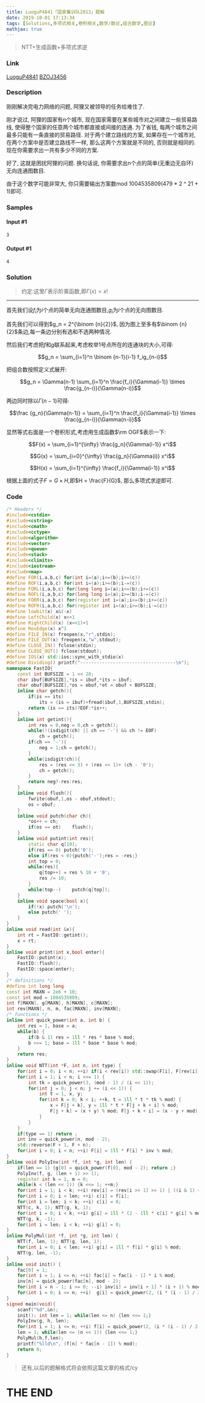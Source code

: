 ```yaml
---
title: LuoguP4841「国家集训队2013」题解
date: 2019-10-01 17:13:34
tags: [Solutions,多项式相关,卷积相关,数学/数论,组合数学,图论]
mathjax: true
---
```


> NTT+生成函数+多项式求逆

<!--more-->

### Link

[LuoguP4841](https://www.luogu.org/problem/P4841)
[BZOJ3456](http://darkbzoj.tk/problem/3456)

### Description
刚刚解决完电力网络的问题, 阿狸又被领导的任务给难住了.  

刚才说过, 阿狸的国家有n个城市, 现在国家需要在某些城市对之间建立一些贸易路线, 使得整个国家的任意两个城市都直接或间接的连通. 为了省钱, 每两个城市之间最多只能有一条直接的贸易路径. 对于两个建立路线的方案, 如果存在一个城市对, 在两个方案中是否建立路线不一样, 那么这两个方案就是不同的, 否则就是相同的. 现在你需要求出一共有多少不同的方案.  

好了, 这就是困扰阿狸的问题. 换句话说, 你需要求出n个点的简单(无重边无自环)无向连通图数目.  

由于这个数字可能非常大, 你只需要输出方案数mod 1004535809(479 * 2 ^ 21 + 1)即可.

### Samples
#### Input #1
```markdown
3
```
#### Output #1
```markdown
4
```

### Solution

> 约定:这里$\Gamma$表示阶乘函数,即$\Gamma(x) = x!$

---

首先我们设$f_i$为$i$个点的简单无向连通图数目,$g_i$为$i$个点的无向图数目.

首先我们可以得到$g_n = 2^{\binom {n}{2}}$, 因为图上至多有$\binom {n}{2}$条边,每一条边分别有选和不选两种情况.

然后我们考虑把$f$和$g$联系起来,考虑枚举1号点所在的连通块的大小,可得:

$$g_n = \sum_{i=1}^n \binom {n-1}{i-1} f_ig_{n-i}$$

把组合数按照定义式展开:

$$g_n = \Gamma(n-1) \sum_{i=1}^n \frac{f_i}{\Gamma(i-1)} \times \frac{g_{n-i}}{\Gamma(n-i)}$$

两边同时除以$\Gamma(n-1)$可得:

$$\frac {g_n}{\Gamma(n-1)}  = \sum_{i=1}^n \frac{f_i}{\Gamma(i-1)} \times \frac{g_{n-i}}{\Gamma(n-i)}$$

显然等式右面是一个卷积形式,考虑用生成函数$\rm OGF$表示一下:

$$F(x) = \sum_{i=1}^{\infty} \frac{g_n}{\Gamma(i-1)} x^i$$

$$G(x) = \sum_{i=0}^{\infty} \frac{g_n}{\Gamma(i)} x^i$$

$$H(x) = \sum_{i=1}^{\infty} \frac{f_i}{\Gamma(i-1)} x^i$$

根据上面的式子$F = G \times H$,即$H = \frac{F}{G}$, 那么多项式求逆即可.

### Code
```c++
/* Headers */
#include<cstdio>
#include<cstring>
#include<cmath>
#include<cctype>
#include<algorithm>
#include<vector>
#include<queue>
#include<stack>
#include<climits>
#include<iostream>
#include<map>
#define FOR(i,a,b,c) for(int i=(a);i<=(b);i+=(c))
#define ROF(i,a,b,c) for(int i=(a);i>=(b);i-=(c))
#define FORL(i,a,b,c) for(long long i=(a);i<=(b);i+=(c))
#define ROFL(i,a,b,c) for(long long i=(a);i>=(b);i-=(c))
#define FORR(i,a,b,c) for(register int i=(a);i<=(b);i+=(c))
#define ROFR(i,a,b,c) for(register int i=(a);i>=(b);i-=(c))
#define lowbit(x) x&(-x)
#define LeftChild(x) x<<1
#define RightChild(x) (x<<1)+1
#define RevEdge(x) x^1
#define FILE_IN(x) freopen(x,"r",stdin);
#define FILE_OUT(x) freopen(x,"w",stdout);
#define CLOSE_IN() fclose(stdin);
#define CLOSE_OUT() fclose(stdout);
#define IOS(x) std::ios::sync_with_stdio(x)
#define Dividing() printf("-----------------------------------\n");
namespace FastIO{
    const int BUFSIZE = 1 << 20;
    char ibuf[BUFSIZE],*is = ibuf,*its = ibuf;
    char obuf[BUFSIZE],*os = obuf,*ot = obuf + BUFSIZE;
    inline char getch(){
        if(is == its)
            its = (is = ibuf)+fread(ibuf,1,BUFSIZE,stdin);
        return (is == its)?EOF:*is++;
    }
    inline int getint(){
        int res = 0,neg = 0,ch = getch();
        while(!(isdigit(ch) || ch == '-') && ch != EOF)
            ch = getch();
        if(ch == '-'){
            neg = 1;ch = getch();
        }
        while(isdigit(ch)){
            res = (res << 3) + (res << 1)+ (ch - '0');
            ch = getch();
        }
        return neg?-res:res;
    }
    inline void flush(){
        fwrite(obuf,1,os - obuf,stdout);
        os = obuf;
    }
    inline void putch(char ch){
        *os++ = ch;
        if(os == ot)	flush();
    }
    inline void putint(int res){
        static char q[10];
        if(res == 0) putch('0');
        else if(res < 0){putch('-');res = -res;}
        int top = 0;
        while(res){
            q[top++] = res % 10 + '0';
            res /= 10;
        }
        while(top--)	putch(q[top]);
    }
    inline void space(bool x){
    	if(!x) putch('\n');
    	else putch(' ');
    }
}
inline void read(int &x){
    int rt = FastIO::getint();
    x = rt;
}
inline void print(int x,bool enter){
    FastIO::putint(x);
    FastIO::flush();
    FastIO::space(enter);
}
/* definitions */
#define int long long
const int MAXN = 2e6 + 10;
const int mod = 1004535809;
int f[MAXN], g[MAXN], h[MAXN], c[MAXN];
int rev[MAXN], n, m, fac[MAXN], inv[MAXN];  
/* functions */
inline int quick_power(int a, int b) {
	int res = 1, base = a;
	while(b) {
		if(b & 1) res = 1ll * res * base % mod;
		b >>= 1; base = 1ll * base * base % mod;
	}
	return res;
}
inline void NTT(int *F, int n, int type) {
	for(int i = 0; i < n; ++i) if(i < rev[i]) std::swap(F[i], F[rev[i]]);
	for(int i = 1; i < n; i <<= 1) {
		int tk = quick_power(3, (mod - 1) / (i << 1));
		for(int j = 0; j < n; j += (i << 1)) {
			int t = 1, x, y;
			for(int k = 0; k < i; ++k, t = 1ll * t * tk % mod) {
				x = F[j + k], y = 1ll * t * F[j + k + i] % mod;
				F[j + k] = (x + y) % mod; F[j + k + i] = (x - y + mod) % mod;
			}
		}
	}
	if(type == 1) return ;
	int inv = quick_power(n, mod - 2);
	std::reverse(F + 1, F + n);
	for(int i = 0; i < n; ++i) F[i] = 1ll * F[i] * inv % mod;
}
inline void PolyInv(int *f, int *g, int len) {
	if(len == 1) {g[0] = quick_power(f[0], mod - 2); return ;}
	PolyInv(f, g, (len + 1) >> 1);
	register int k = 1, m = 0;
	while(k < (len << 1)) {k <<= 1; ++m;}
	for(int i = 1; i < k; ++i) rev[i] = (rev[i >> 1] >> 1) | ((i & 1) << (m - 1));
	for(int i = 0; i < len; ++i) c[i] = f[i];
	for(int i = len; i < k; ++i) c[i] = 0;
	NTT(c, k, 1); NTT(g, k, 1);
	for(int i = 0; i < k; ++i) g[i] = 1ll * (2 - 1ll * c[i] * g[i] % mod + mod) % mod * g[i] % mod;
	NTT(g, k, -1);
	for(int i = len; i < k; ++i) g[i] = 0;
}
inline PolyMul(int *f, int *g, int len) {
	NTT(f, len, 1); NTT(g, len, 1);
	for(int i = 0; i < len; ++i) g[i] = 1ll * f[i] * g[i] % mod;
	NTT(g, len, -1);
}
inline void init() {
	fac[0] = 1;
	for(int i = 1; i <= n; ++i) fac[i] = fac[i - 1] * i % mod;
	inv[n] = quick_power(fac[n], mod - 2);
	for(int i = n - 1; i >= 0; --i) inv[i] = inv[i + 1] * (i + 1) % mod;
	for(int i = 0; i <= n; ++i)  g[i] = quick_power(2, (i * (i - 1) / 2)) * inv[i] % mod;
}
signed main(void){
	scanf("%d",&n);
	init(); int len = 1; while(len <= n) {len <<= 1;}
	PolyInv(g, h, len);
	for(int i = 1; i <= n; ++i) f[i] = quick_power(2, (i * (i - 1) / 2)) * inv[i - 1] % mod;
	len = 1; while(len <= (n << 1)) {len <<= 1;}
	PolyMul(h,f,len);
	printf("%lld\n", (f[n] * fac[n - 1]) % mod);
	return 0;
}
```

> 还有,以后的题解格式将会依照这篇文章的格式/cy

# THE END

